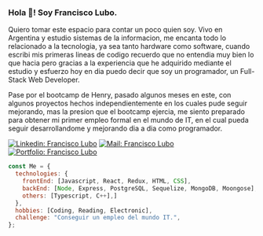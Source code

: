 <h3>Hola 👋! Soy Francisco Lubo.</h3>

<p>Quiero tomar este espacio para contar un poco quien soy. Vivo en Argentina y estudio sistemas de la informacion, me encanta todo lo relacionado a la tecnologia, ya sea tanto hardware como software, cuando escribi mis primeras lineas de codigo recuerdo que no entendia muy bien lo que hacia pero gracias a la experiencia que he adquirido mediante el estudio y esfuerzo hoy en dia puedo decir que soy un programador, un Full-Stack Web Developer.</p>

<p>Pase por el bootcamp de Henry, pasado algunos meses en este, con algunos proyectos hechos independientemente en los cuales pude seguir mejorando, mas la presion que el bootcamp ejercia, me siento preparado para obtener mi primer empleo formal en el mundo de IT, en el cual pueda seguir desarrollandome y mejorando dia a dia como programador.</p>

[![Linkedin: Francisco Lubo](https://img.shields.io/badge/-Linkedin-blue?style=flat-square&logo=Linkedin&logoColor=white&link=https://www.linkedin.com/in/francisco-lubo-dev/)](https://www.linkedin.com/in/francisco-lubo-dev/)
[![Mail: Francisco Lubo ](https://img.shields.io/badge/-Mail-red?style=flat-square&logo=Gmail&logoColor=white&link=mailto:lupanchox@gmail.com)](mailto:lupanchox@gmail.com)
[![Portfolio: Francisco Lubo](https://img.shields.io/badge/-Portfolio-black?style=flat-square&logo=LibreOffice&logoColor=white&link=https://portfolio-two-murex.vercel.app)](https://portfolio-two-murex.vercel.app)


```javascript
const Me = {
  technologies: {
    frontEnd: [Javascript, React, Redux, HTML, CSS],
    backEnd: [Node, Express, PostgreSQL, Sequelize, MongoDB, Moongose],
    others: [Typescript, C++],]
  },
  hobbies: [Coding, Reading, Electronic],
  challenge: "Conseguir un empleo del mundo IT.",
};
```
